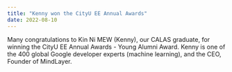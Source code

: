 ```yaml
---
title: "Kenny won the CityU EE Annual Awards"
date: 2022-08-10
---
```


<!--more-->

Many congratulations to Kin Ni MEW (Kenny), our CALAS graduate, for winning the CityU EE Annual Awards - Young Alumni Award. Kenny is one of the 400 global Google developer experts (machine learning), and the CEO, Founder of MindLayer.